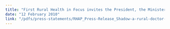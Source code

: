 ```yaml
---
title: "First Rural Health in Focus invites the President, the Minister of Finance, and the Minister of Health to shadow a rural doctor for a day"
date: "12 February 2010"
link: "/pdfs/press-statements/RHAP_Press-Release_Shadow-a-rural-doctor-for-a-day_120210.pdf"
---
```

